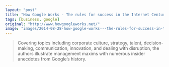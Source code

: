 ```yaml
---
layout: "post"
title: "How Google Works - The rules for success in the Internet Century"
tags: [business, google]
original: "http://www.howgoogleworks.net/"
image: "images/2014-08-28-how-google-works---the-rules-for-success-in-the-internet-century/image.jpg"
---
```


<blockquote>Covering topics including corporate culture, strategy, talent, decision-making, communication, innovation, and dealing with disruption, the authors illustrate management maxims with numerous insider anecdotes from Google’s history.</blockquote>

